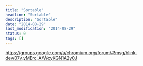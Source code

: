 ```yaml
---
title: "Sortable"
headline: "Sortable"
description: "Sortable"
date: "2014-08-29"
last_modification: "2014-08-29"
status: 0
tags: []
---
```


https://groups.google.com/a/chromium.org/forum/#!msg/blink-dev/07v_yMErc_A/WcyKGN1A2y0J